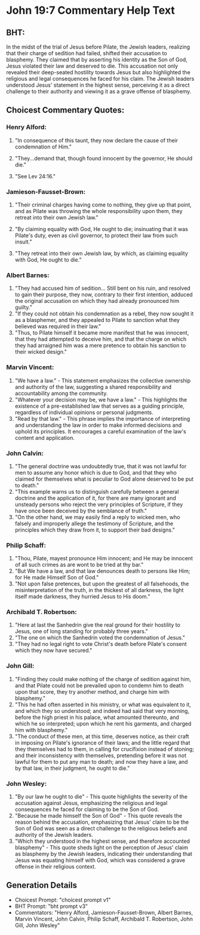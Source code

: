 # John 19:7 Commentary Help Text

## BHT:
In the midst of the trial of Jesus before Pilate, the Jewish leaders, realizing that their charge of sedition had failed, shifted their accusation to blasphemy. They claimed that by asserting his identity as the Son of God, Jesus violated their law and deserved to die. This accusation not only revealed their deep-seated hostility towards Jesus but also highlighted the religious and legal consequences he faced for his claim. The Jewish leaders understood Jesus' statement in the highest sense, perceiving it as a direct challenge to their authority and viewing it as a grave offense of blasphemy.

## Choicest Commentary Quotes:
### Henry Alford:
1. "In consequence of this taunt, they now declare the cause of their condemnation of Him." 

2. "They...demand that, though found innocent by the governor, He should die." 

3. "See Lev 24:16."

### Jamieson-Fausset-Brown:
1. "Their criminal charges having come to nothing, they give up that point, and as Pilate was throwing the whole responsibility upon them, they retreat into their own Jewish law." 

2. "By claiming equality with God, He ought to die; insinuating that it was Pilate's duty, even as civil governor, to protect their law from such insult." 

3. "They retreat into their own Jewish law, by which, as claiming equality with God, He ought to die."

### Albert Barnes:
1. "They had accused him of sedition... Still bent on his ruin, and resolved to gain their purpose, they now, contrary to their first intention, adduced the original accusation on which they had already pronounced him guilty."
2. "If they could not obtain his condemnation as a rebel, they now sought it as a blasphemer, and they appealed to Pilate to sanction what they believed was required in their law."
3. "Thus, to Pilate himself it became more manifest that he was innocent, that they had attempted to deceive him, and that the charge on which they had arraigned him was a mere pretence to obtain his sanction to their wicked design."

### Marvin Vincent:
1. "We have a law." - This statement emphasizes the collective ownership and authority of the law, suggesting a shared responsibility and accountability among the community.
2. "Whatever your decision may be, we have a law." - This highlights the existence of a pre-established law that serves as a guiding principle, regardless of individual opinions or personal judgments.
3. "Read by that law." - This phrase implies the importance of interpreting and understanding the law in order to make informed decisions and uphold its principles. It encourages a careful examination of the law's content and application.

### John Calvin:
1. "The general doctrine was undoubtedly true, that it was not lawful for men to assume any honor which is due to God, and that they who claimed for themselves what is peculiar to God alone deserved to be put to death."
2. "This example warns us to distinguish carefully between a general doctrine and the application of it, for there are many ignorant and unsteady persons who reject the very principles of Scripture, if they have once been deceived by the semblance of truth."
3. "On the other hand, we may easily find a reply to wicked men, who falsely and improperly allege the testimony of Scripture, and the principles which they draw from it, to support their bad designs."

### Philip Schaff:
1. "Thou, Pilate, mayest pronounce Him innocent; and He may be innocent of all such crimes as are wont to be tried at thy bar."
2. "But We have a law, and that law denounces death to persons like Him; for He made Himself Son of God."
3. "Not upon false pretences, but upon the greatest of all falsehoods, the misinterpretation of the truth, in the thickest of all darkness, the light itself made darkness, they hurried Jesus to His doom."

### Archibald T. Robertson:
1. "Here at last the Sanhedrin give the real ground for their hostility to Jesus, one of long standing for probably three years."
2. "The one on which the Sanhedrin voted the condemnation of Jesus."
3. "They had no legal right to vote Christ's death before Pilate's consent which they now have secured."

### John Gill:
1. "Finding they could make nothing of the charge of sedition against him, and that Pilate could not be prevailed upon to condemn him to death upon that score, they try another method, and charge him with blasphemy."
2. "This he had often asserted in his ministry, or what was equivalent to it, and which they so understood; and indeed had said that very morning, before the high priest in his palace, what amounted thereunto, and which he so interpreted; upon which he rent his garments, and charged him with blasphemy."
3. "The conduct of these men, at this time, deserves notice, as their craft in imposing on Pilate's ignorance of their laws; and the little regard that they themselves had to them, in calling for crucifixion instead of stoning; and their inconsistency with themselves, pretending before it was not lawful for them to put any man to death; and now they have a law, and by that law, in their judgment, he ought to die."

### John Wesley:
1. "By our law he ought to die" - This quote highlights the severity of the accusation against Jesus, emphasizing the religious and legal consequences he faced for claiming to be the Son of God.
2. "Because he made himself the Son of God" - This quote reveals the reason behind the accusation, emphasizing that Jesus' claim to be the Son of God was seen as a direct challenge to the religious beliefs and authority of the Jewish leaders.
3. "Which they understood in the highest sense, and therefore accounted blasphemy" - This quote sheds light on the perception of Jesus' claim as blasphemy by the Jewish leaders, indicating their understanding that Jesus was equating himself with God, which was considered a grave offense in their religious context.


## Generation Details
- Choicest Prompt: "choicest prompt v1"
- BHT Prompt: "bht prompt v3"
- Commentators: "Henry Alford, Jamieson-Fausset-Brown, Albert Barnes, Marvin Vincent, John Calvin, Philip Schaff, Archibald T. Robertson, John Gill, John Wesley"
